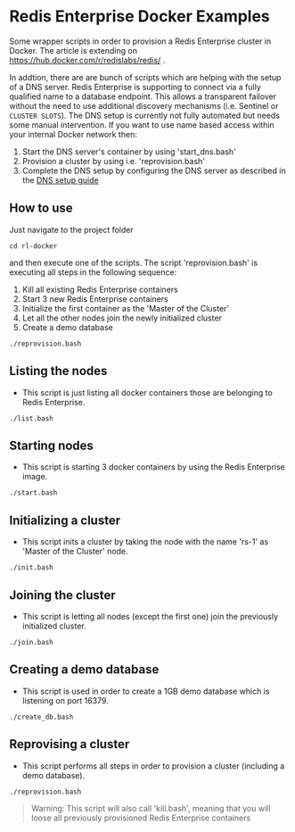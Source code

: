 # Redis Enterprise Docker Examples

Some wrapper scripts in order to provision a Redis Enterprise cluster in Docker. The article is extending on https://hub.docker.com/r/redislabs/redis/ .

In addtion, there are are bunch of scripts which are helping with the setup of a DNS server. Redis Enterprise is supporting to connect via a fully qualified name to a database endpoint. This allows a transparent failover without the need to use additional discovery mechanisms (i.e. Sentinel or `CLUSTER SLOTS`). The DNS setup is currently not fully automated but needs some manual intervention. If you want to use name based access within your internal Docker network then:

1. Start the DNS server's container by using 'start_dns.bash'
1. Provision a cluster by using i.e. 'reprovision.bash'
1. Complete the DNS setup by configuring the DNS server as described in the [DNS setup guide](https://github.com/nosqlgeek/rl-docker/blob/master/DNSSETUP.md)


## How to use

Just navigate to the project folder

```
cd rl-docker
```

and then execute one of the scripts. The script 'reprovision.bash' is executing all steps in the following sequence:

1. Kill all existing Redis Enterprise containers
1. Start 3 new Redis Enterprise containers
1. Initialize the first container as the 'Master of the Cluster'
1. Let all the other nodes join the newly initialized cluster
1. Create a demo database

```
./reprovision.bash
```

## Listing the nodes

* This script is just listing all docker containers those are belonging to Redis Enterprise.

```
./list.bash
```

## Starting nodes

* This script is starting 3 docker containers by using the Redis Enterprise image.

```
./start.bash
```

## Initializing a cluster

* This script inits a cluster by taking the node with the name 'rs-1' as 'Master of the Cluster' node.

```
./init.bash
```

## Joining the cluster

* This script is letting all nodes (except the first one) join the previously initialized cluster.

```
./join.bash
```

## Creating a demo database

* This script is used in order to create a 1GB demo database which is listening on port 16379.

```
./create_db.bash
```

## Reprovising a cluster

* This script performs all steps in order to provision a cluster (including a demo database).

```
./reprovision.bash
```

> Warning: This script will also call 'kill.bash', meaning that you will loose all previously provisioned Redis Enterprise containers
